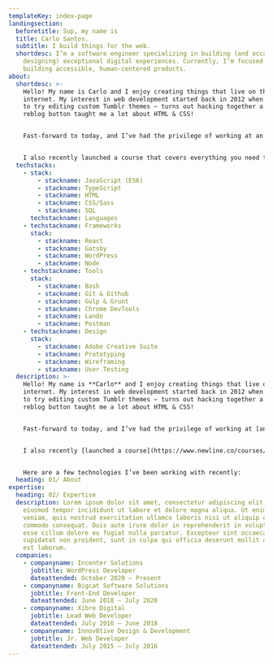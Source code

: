 ```yaml
---
templateKey: index-page
landingsection:
  beforetitle: Sup, my name is
  title: Carlo Santos.
  subtitle: I build things for the web.
  shortdesc: I’m a software engineer specializing in building (and occasionally
    designing) exceptional digital experiences. Currently, I’m focused on
    building accessible, human-centered products.
about:
  shortdesc: >-
    Hello! My name is Carlo and I enjoy creating things that live on the
    internet. My interest in web development started back in 2012 when I decided
    to try editing custom Tumblr themes — turns out hacking together a custom
    reblog button taught me a lot about HTML & CSS!


    Fast-forward to today, and I’ve had the privilege of working at an advertising agency, a start-up, a huge corporation, and a student-led design studio. My main focus these days is building accessible, inclusive products and digital experiences at Upstatement for a variety of clients.


    I also recently launched a course that covers everything you need to build a web app with the Spotify API using Node & React.
  techstacks:
    - stack:
        - stackname: JavaScript (ES6)
        - stackname: TypeScript
        - stackname: HTML
        - stackname: CSS/Sass
        - stackname: SQL
      techstackname: Languages
    - techstackname: Frameworks
      stack:
        - stackname: React
        - stackname: Gatsby
        - stackname: WordPress
        - stackname: Node
    - techstackname: Tools
      stack:
        - stackname: Bash
        - stackname: Git & Github
        - stackname: Gulp & Grunt
        - stackname: Chrome DevTools
        - stackname: Lando
        - stackname: Postman
    - techstackname: Design
      stack:
        - stackname: Adobe Creative Suite
        - stackname: Prototyping
        - stackname: Wireframing
        - stackname: User Testing
  description: >-
    Hello! My name is **Carlo** and I enjoy creating things that live on the
    internet. My interest in web development started back in 2012 when I decided
    to try editing custom Tumblr themes — turns out hacking together a custom
    reblog button taught me a lot about HTML & CSS!


    Fast-forward to today, and I’ve had the privilege of working at [an advertising agency](https://us.mullenlowe.com/), [a start-up](https://starry.com/), [a huge corporation](https://www.apple.com/), and [a student-led design studio](https://scout.camd.northeastern.edu/). My main focus these days is building accessible, inclusive products and digital experiences at [Upstatement](https://upstatement.com/) for a variety of clients.


    I also recently [launched a course](https://www.newline.co/courses/build-a-spotify-connected-app) that covers everything you need to build a web app with the Spotify API using Node & React.


    Here are a few technologies I’ve been working with recently:
  heading: 01/ About
expertise:
  heading: 02/ Expertise
  description: Lorem ipsum dolor sit amet, consectetur adipiscing elit, sed do
    eiusmod tempor incididunt ut labore et dolore magna aliqua. Ut enim ad minim
    veniam, quis nostrud exercitation ullamco laboris nisi ut aliquip ex ea
    commodo consequat. Duis aute irure dolor in reprehenderit in voluptate velit
    esse cillum dolore eu fugiat nulla pariatur. Excepteur sint occaecat
    cupidatat non proident, sunt in culpa qui officia deserunt mollit anim id
    est laborum.
  companies:
    - companyname: Incenter Solutions
      jobtitle: WordPress Developer
      dateattended: October 2020 – Present
    - companyname: Bigcat Software Solutions
      jobtitle: Front-End Developer
      dateattended: June 2018 – July 2020
    - companyname: Xibre Digital
      jobtitle: Lead Web Developer
      dateattended: July 2016 – June 2018
    - companyname: Innov8tive Design & Development
      jobtitle: Jr. Web Developer
      dateattended: July 2015 – July 2016
---
```


